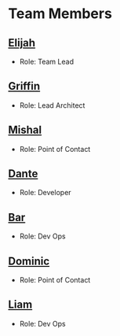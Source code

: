 # Team Members

## [Elijah](elijah.md)

* Role: Team Lead

## [Griffin](griffin.md)

* Role: Lead Architect

## [Mishal](mishal.md)

* Role: Point of Contact

## [Dante](Dante.md)

* Role: Developer

## [Bar](bar.md)

* Role: Dev Ops

## [Dominic](dominic.md)

* Role: Point of Contact

## [Liam](liam.md)

* Role: Dev Ops
